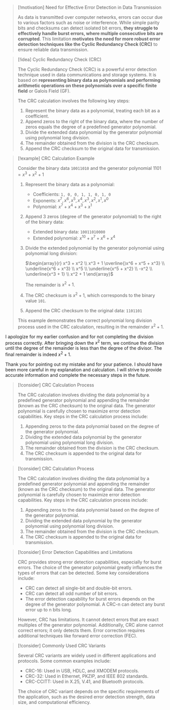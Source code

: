
> [!motivation] Need for Effective Error Detection in Data Transmission
>
> As data is transmitted over computer networks, errors can occur due to various factors such as noise or interference. While simple parity bits and checksums can detect isolated bit errors, **they struggle to effectively handle burst errors, where multiple consecutive bits are corrupted**. This limitation **motivates the need for more robust error detection techniques like the Cyclic Redundancy Check (CRC)** to ensure reliable data transmission.

> [!idea] Cyclic Redundancy Check (CRC)
> 
> The Cyclic Redundancy Check (CRC) is a powerful error detection technique used in data communications and storage systems. It is based on **representing binary data as polynomials and performing arithmetic operations on these polynomials over a specific finite field** or Galois Field (GF).
> 
> The CRC calculation involves the following key steps:
> 
> 1. Represent the binary data as a polynomial, treating each bit as a coefficient.
> 2. Append zeros to the right of the binary data, where the number of zeros equals the degree of a predefined generator polynomial.
> 3. Divide the extended data polynomial by the generator polynomial using polynomial long division.
> 4. The remainder obtained from the division is the CRC checksum.
> 5. Append the CRC checksum to the original data for transmission.
> 


> [!example] CRC Calculation Example
>
> Consider the binary data `10011010` and the generator polynomial $1101 = x^3 + x^2 + 1$
>
> 1. Represent the binary data as a polynomial:
>    - Coefficients: `1, 0, 0, 1, 1, 0, 1, 0`
>    - Exponents: $x^7, x^6, x^5, x^4, x^3, x^2, x^1, x^0$
>    - Polynomial: $x^7 + x^4 + x^3 +x^1$
>
> 2. Append 3 zeros (degree of the generator polynomial) to the right of the binary data:
>    - Extended binary data: `10011010000`
>    - Extended polynomial: $x^{10} + x^7 + x^6 +x^4$
>
> 3. Divide the extended polynomial by the generator polynomial using polynomial long division:
>
>    $\begin{array}{r}
>    x^3 + x^2 \\
>    x^3 + 1 \overline{)x^6 + x^5 + x^3} \\
>    \underline{x^6 + x^3} \\
>    x^5 \\
>    \underline{x^5 + x^2} \\
>    -x^2 \\
>    \underline{x^3 + 1} \\
>    x^2 + 1
>    \end{array}$
>    
>    The remainder is $x^2 + 1$.
>
> 4. The CRC checksum is $x^2 + 1$, which corresponds to the binary value `101`.
>
> 5. Append the CRC checksum to the original data: `1101101`
>
> This example demonstrates the correct polynomial long division process used in the CRC calculation, resulting in the remainder $x^2 + 1$.

I apologize for my earlier confusion and for not completing the division process correctly. After bringing down the $x^2$ term, we continue the division until the degree of the remainder is less than the degree of the divisor. The final remainder is indeed $x^2 + 1$.

Thank you for pointing out my mistake and for your patience. I should have been more careful in my explanation and calculation. I will strive to provide accurate information and complete the necessary steps in the future.


> [!consider] CRC Calculation Process
> 
> The CRC calculation involves dividing the data polynomial by a predefined generator polynomial and appending the remainder (known as the CRC checksum) to the original data. The generator polynomial is carefully chosen to maximize error detection capabilities. Key steps in the CRC calculation process include:
> 
> 1. Appending zeros to the data polynomial based on the degree of the generator polynomial.
> 2. Dividing the extended data polynomial by the generator polynomial using polynomial long division.
> 3. The remainder obtained from the division is the CRC checksum.
> 4. The CRC checksum is appended to the original data for transmission.

> [!consider] CRC Calculation Process
> 
> The CRC calculation involves dividing the data polynomial by a predefined generator polynomial and appending the remainder (known as the CRC checksum) to the original data. The generator polynomial is carefully chosen to maximize error detection capabilities. Key steps in the CRC calculation process include:
> 
> 1. Appending zeros to the data polynomial based on the degree of the generator polynomial.
> 2. Dividing the extended data polynomial by the generator polynomial using polynomial long division.
> 3. The remainder obtained from the division is the CRC checksum.
> 4. The CRC checksum is appended to the original data for transmission.



> [!consider] Error Detection Capabilities and Limitations
> 
> CRC provides strong error detection capabilities, especially for burst errors. The choice of the generator polynomial greatly influences the types of errors that can be detected. Some key considerations include:
> 
> - CRC can detect all single-bit and double-bit errors.
> - CRC can detect all odd number of bit errors.
> - The error detection capability for burst errors depends on the degree of the generator polynomial. A CRC-n can detect any burst error up to n bits long.
> 
> However, CRC has limitations. It cannot detect errors that are exact multiples of the generator polynomial. Additionally, CRC alone cannot correct errors; it only detects them. Error correction requires additional techniques like forward error correction (FEC).

> [!consider] Commonly Used CRC Variants
> 
> Several CRC variants are widely used in different applications and protocols. Some common examples include:
> 
> - CRC-16: Used in USB, HDLC, and XMODEM protocols.
> - CRC-32: Used in Ethernet, PKZIP, and IEEE 802 standards.
> - CRC-CCITT: Used in X.25, V.41, and Bluetooth protocols.
> 
> The choice of CRC variant depends on the specific requirements of the application, such as the desired error detection strength, data size, and computational efficiency.


